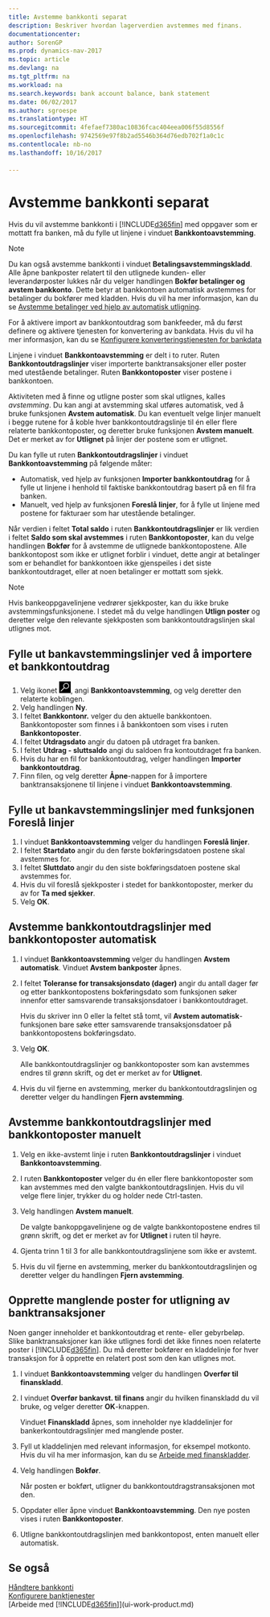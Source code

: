 ```yaml
---
title: Avstemme bankkonti separat
description: Beskriver hvordan lagerverdien avstemmes med finans.
documentationcenter: 
author: SorenGP
ms.prod: dynamics-nav-2017
ms.topic: article
ms.devlang: na
ms.tgt_pltfrm: na
ms.workload: na
ms.search.keywords: bank account balance, bank statement
ms.date: 06/02/2017
ms.author: sgroespe
ms.translationtype: HT
ms.sourcegitcommit: 4fefaef7380ac10836fcac404eea006f55d8556f
ms.openlocfilehash: 9742569e97f8b2ad5546b364d76edb702f1a0c1c
ms.contentlocale: nb-no
ms.lasthandoff: 10/16/2017

---
```

# <a name="how-to-reconcile-bank-accounts-separately"></a>Avstemme bankkonti separat
Hvis du vil avstemme bankkonti i [!INCLUDE[d365fin](includes/d365fin_md.md)] med oppgaver som er mottatt fra banken, må du fylle ut linjene i vinduet **Bankkontoavstemming**.

> [!NOTE]  
>   Du kan også avstemme bankkonti i vinduet **Betalingsavstemmingskladd**. Alle åpne bankposter relatert til den utlignede kunden- eller leverandørposter lukkes når du velger handlingen **Bokfør betalinger og avstem bankkonto**. Dette betyr at bankkontoen automatisk avstemmes for betalinger du bokfører med kladden. Hvis du vil ha mer informasjon, kan du se [Avstemme betalinger ved hjelp av automatisk utligning](receivables-how-reconcile-payments-auto-application.md).

For å aktivere import av bankkontoutdrag som bankfeeder, må du først definere og aktivere tjenesten for konvertering av bankdata. Hvis du vil ha mer informasjon, kan du se [Konfigurere konverteringstjenesten for bankdata](bank-how-setup-bank-data-conversion-service.md)

Linjene i vinduet **Bankkontoavstemming** er delt i to ruter. Ruten **Bankkontoutdragslinjer** viser importerte banktransaksjoner eller poster med utestående betalinger. Ruten **Bankkontoposter** viser postene i bankkontoen.

Aktiviteten med å finne og utligne poster som skal utlignes, kalles *avstemming*. Du kan angi at avstemming skal utføres automatisk, ved å bruke funksjonen **Avstem automatisk**. Du kan eventuelt velge linjer manuelt i begge rutene for å koble hver bankkontoutdragslinje til én eller flere relaterte bankkontoposter, og deretter bruke funksjonen **Avstem manuelt**. Det er merket av for **Utlignet** på linjer der postene som er utlignet.

Du kan fylle ut ruten **Bankkontoutdragslinjer** i vinduet **Bankkontoavstemming** på følgende måter:

* Automatisk, ved hjelp av funksjonen **Importer bankkontoutdrag** for å fylle ut linjene i henhold til faktiske bankkontoutdrag basert på en fil fra banken.
* Manuelt, ved hjelp av funksjonen **Foreslå linjer**, for å fylle ut linjene med postene for fakturaer som har utestående betalinger.

Når verdien i feltet **Total saldo** i ruten **Bankkontoutdragslinjer** er lik verdien i feltet **Saldo som skal avstemmes** i ruten **Bankkontoposter**, kan du velge handlingen **Bokfør** for å avstemme de utlignede bankkontopostene. Alle bankkontopost som ikke er utlignet forblir i vinduet, dette angir at betalinger som er behandlet for bankkontoen ikke gjenspeiles i det siste bankkontoutdraget, eller at noen betalinger er mottatt som sjekk.

> [!NOTE]  
>   Hvis bankeoppgavelinjene vedrører sjekkposter, kan du ikke bruke avstemmingsfunksjonene. I stedet må du velge handlingen **Utlign poster** og deretter velge den relevante sjekkposten som bankkontoutdragslinjen skal utlignes mot.

## <a name="to-fill-bank-reconciliation-lines-by-importing-a-bank-statement"></a>Fylle ut bankavstemmingslinjer ved å importere et bankkontoutdrag
1. Velg ikonet ![Søk etter side eller rapport](media/ui-search/search_small.png "Søk etter side eller rapport"), angi **Bankkontoavstemming**, og velg deretter den relaterte koblingen.
2. Velg handlingen **Ny**.
3. I feltet **Bankkontonr.** velger du den aktuelle bankkontoen. Bankkontoposter som finnes i å bankkontoen som vises i ruten **Bankkontoposter**.
4. I feltet **Utdragsdato** angir du datoen på utdraget fra banken.
5. I feltet **Utdrag - sluttsaldo** angi du saldoen fra kontoutdraget fra banken.
6. Hvis du har en fil for bankkontoutdrag, velger handlingen **Importer bankkontoutdrag**.
7. Finn filen, og velg deretter **Åpne**-nappen for å importere banktransaksjonene til linjene i vinduet **Bankkontoavstemming**.

## <a name="to-fill-bank-reconciliation-lines-with-the-suggest-lines-function"></a>Fylle ut bankavstemmingslinjer med funksjonen Foreslå linjer
1. I vinduet **Bankkontoavstemming** velger du handlingen **Foreslå linjer**.
2. I feltet **Startdato** angir du den første bokføringsdatoen postene skal avstemmes for.
3. I feltet **Sluttdato** angir du den siste bokføringsdatoen postene skal avstemmes for.
4. Hvis du vil foreslå sjekkposter i stedet for bankkontoposter, merker du av for **Ta med sjekker**.
5. Velg **OK**.

## <a name="to-match-bank-statement-lines-with-bank-account-ledger-entries-automatically"></a>Avstemme bankkontoutdragslinjer med bankkontoposter automatisk
1. I vinduet **Bankkontoavstemming** velger du handlingen **Avstem automatisk**. Vinduet **Avstem bankposter** åpnes.
2. I feltet **Toleranse for transaksjonsdato (dager)** angir du antall dager før og etter bankkontopostens bokføringsdato som funksjonen søker innenfor etter samsvarende transaksjonsdatoer i bankkontoutdraget.

    Hvis du skriver inn 0 eller la feltet stå tomt, vil **Avstem automatisk**-funksjonen bare søke etter samsvarende transaksjonsdatoer på bankkontopostens bokføringsdato.
3. Velg **OK**.

    Alle bankkontoutdragslinjer og bankkontoposter som kan avstemmes endres til grønn skrift, og det er merket av for **Utlignet**.
4. Hvis du vil fjerne en avstemming, merker du bankkontoutdragslinjen og deretter velger du handlingen **Fjern avstemming**.

## <a name="to-match-bank-statement-lines-with-bank-account-ledger-entries-manually"></a>Avstemme bankkontoutdragslinjer med bankkontoposter manuelt
1. Velg en ikke-avstemt linje i ruten **Bankkontoutdragslinjer** i vinduet **Bankkontoavstemming**.
2. I ruten **Bankkontoposter** velger du én eller flere bankkontoposter som kan avstemmes med den valgte bankkontoutdragslinjen. Hvis du vil velge flere linjer, trykker du og holder nede Ctrl-tasten.
3. Velg handlingen **Avstem manuelt**.

    De valgte bankoppgavelinjene og de valgte bankkontopostene endres til grønn skrift, og det er merket av for **Utlignet** i ruten til høyre.
4. Gjenta trinn 1 til 3 for alle bankkontoutdragslinjene som ikke er avstemt.
5. Hvis du vil fjerne en avstemming, merker du bankkontoutdragslinjen og deretter velger du handlingen **Fjern avstemming**.

## <a name="to-create-missing-ledger-entries-to-match-bank-transactions-with"></a>Opprette manglende poster for utligning av banktransaksjoner
Noen ganger inneholder et bankkontoutdrag et rente- eller gebyrbeløp. Slike banktransaksjoner kan ikke utlignes fordi det ikke finnes noen relaterte poster i [!INCLUDE[d365fin](includes/d365fin_md.md)]. Du må deretter bokfører en kladdelinje for hver transaksjon for å opprette en relatert post som den kan utlignes mot.

1. I vinduet **Bankkontoavstemming** velger du handlingen **Overfør til finanskladd**.  
2. I vinduet **Overfør bankavst. til finans** angir du hvilken finanskladd du vil bruke, og velger deretter **OK**-knappen.

    Vinduet **Finanskladd** åpnes, som inneholder nye kladdelinjer for bankerkontoutdragslinjer med manglende poster.
3. Fyll ut kladdelinjen med relevant informasjon, for eksempel motkonto. Hvis du vil ha mer informasjon, kan du se [Arbeide med finanskladder](ui-work-general-journals.md).  
4. Velg handlingen **Bokfør**.

    Når posten er bokført, utligner du bankkontoutdragstransaksjonen mot den.
5. Oppdater eller åpne vinduet **Bankkontoavstemming**. Den nye posten vises i ruten **Bankkontoposter**.
6. Utligne bankkontoutdragslinjen med bankkontopost, enten manuelt eller automatisk.

## <a name="see-also"></a>Se også
[Håndtere bankkonti](bank-manage-bank-accounts.md)  
[Konfigurere banktjenester](bank-setup-banking.md)  
[Arbeide med [!INCLUDE[d365fin](includes/d365fin_md.md)]](ui-work-product.md)

